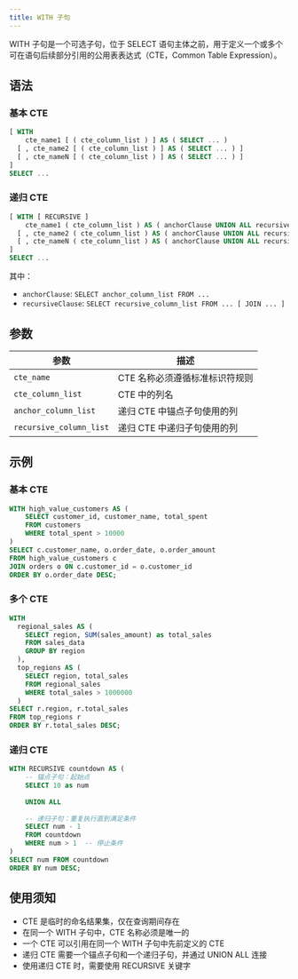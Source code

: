```yaml
---
title: WITH 子句
---
```


WITH 子句是一个可选子句，位于 SELECT 语句主体之前，用于定义一个或多个可在语句后续部分引用的公用表表达式（CTE，Common Table Expression）。

## 语法

### 基本 CTE

```sql
[ WITH
    cte_name1 [ ( cte_column_list ) ] AS ( SELECT ... )
  [ , cte_name2 [ ( cte_column_list ) ] AS ( SELECT ... ) ]
  [ , cte_nameN [ ( cte_column_list ) ] AS ( SELECT ... ) ]
]
SELECT ...
```

### 递归 CTE

```sql
[ WITH [ RECURSIVE ]
    cte_name1 ( cte_column_list ) AS ( anchorClause UNION ALL recursiveClause )
  [ , cte_name2 ( cte_column_list ) AS ( anchorClause UNION ALL recursiveClause ) ]
  [ , cte_nameN ( cte_column_list ) AS ( anchorClause UNION ALL recursiveClause ) ]
]
SELECT ...
```

其中：
- `anchorClause`: `SELECT anchor_column_list FROM ...`
- `recursiveClause`: `SELECT recursive_column_list FROM ... [ JOIN ... ]`

## 参数

| 参数 | 描述 |
|-----------|-------------|
| `cte_name` | CTE 名称必须遵循标准标识符规则 |
| `cte_column_list` | CTE 中的列名 |
| `anchor_column_list` | 递归 CTE 中锚点子句使用的列 |
| `recursive_column_list` | 递归 CTE 中递归子句使用的列 |

## 示例

### 基本 CTE

```sql
WITH high_value_customers AS (
    SELECT customer_id, customer_name, total_spent
    FROM customers 
    WHERE total_spent > 10000
)
SELECT c.customer_name, o.order_date, o.order_amount
FROM high_value_customers c
JOIN orders o ON c.customer_id = o.customer_id
ORDER BY o.order_date DESC;
```

### 多个 CTE

```sql
WITH
  regional_sales AS (
    SELECT region, SUM(sales_amount) as total_sales
    FROM sales_data
    GROUP BY region
  ),
  top_regions AS (
    SELECT region, total_sales
    FROM regional_sales
    WHERE total_sales > 1000000
  )
SELECT r.region, r.total_sales
FROM top_regions r
ORDER BY r.total_sales DESC;
```

### 递归 CTE

```sql
WITH RECURSIVE countdown AS (
    -- 锚点子句：起始点
    SELECT 10 as num
    
    UNION ALL
    
    -- 递归子句：重复执行直到满足条件
    SELECT num - 1
    FROM countdown 
    WHERE num > 1  -- 停止条件
)
SELECT num FROM countdown 
ORDER BY num DESC;
```

## 使用须知

- CTE 是临时的命名结果集，仅在查询期间存在
- 在同一个 WITH 子句中，CTE 名称必须是唯一的
- 一个 CTE 可以引用在同一个 WITH 子句中先前定义的 CTE
- 递归 CTE 需要一个锚点子句和一个递归子句，并通过 UNION ALL 连接
- 使用递归 CTE 时，需要使用 RECURSIVE 关键字